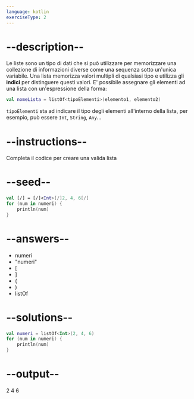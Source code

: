 ```yaml
---
language: kotlin
exerciseType: 2
---
```


# --description--

Le liste sono un tipo di dati che si può utilizzare per memorizzare una collezione di informazioni diverse come una sequenza sotto un'unica variabile.
Una lista memorizza valori multipli di qualsiasi tipo e utilizza gli **indici** per distinguere questi valori.
E' possibile assegnare gli elementi ad una lista con un'espressione della forma:
```kotlin
val nomeLista = listOf<tipoElementi>(elemento1, elemento2)
```
`tipoElementi` sta ad indicare il tipo degli elementi all'interno della lista, per esempio, può essere  `Int`, `String`, `Any`...

# --instructions--

Completa il codice per creare una valida lista

# --seed--

```kotlin
val [/] = [/]<Int>[/]2, 4, 6[/]
for (num in numeri) {
    println(num)
}
```

# --answers--

- numeri
- "numeri"
- [
- ]
- (
- )
- listOf

# --solutions--

```kotlin
val numeri = listOf<Int>(2, 4, 6)
for (num in numeri) {
    println(num)
}
```

# --output--

2
4
6
